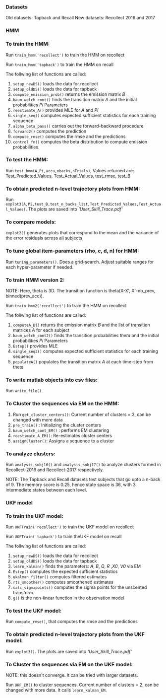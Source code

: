 ### Datasets

Old datasets: Tapback and Recall
New datasets: Recollect 2016 and 2017

### HMM

### To train the HMM:

Run `train_hmm('recollect')` to train the HMM on recollect

Run `train_hmm('tapback')` to train the HMM on recall

The follwing list of functions are called:
1. `setup_newDS()` loads the data for recollect 
2. `setup_oldDS()` loads the data for tapback
3. `compute_emission_prob()` returns the emission matrix _B_
4. `baum_welch_cont()` finds the transition matrix _A_ and the initial probabilities _Pi_ Parameters
5. `reestimate_A()` provides MLE for _A_ and _Pi_
6. `single_seq()` computes expected sufficient statistics for each training sequence
7. `alpha_beta_pass()` carries out the forward-backward procedure
8. `forward2()` computes the prediction
9. `compute_rmse()` computes the rmse and the predictions
10. `control_fn()` computes the beta distribution to compute emission probabilities.
	
### To test the HMM:

Run `test_hmm(A,Pi,accu,nbacks,nTrials)`, Values returned are: Test_Predicted_Values, Test_Actual_Values, test_rmse, test_B
	
### To obtain predicted n-level trajectory plots from HMM:

Run `explot3(A,Pi,test_B,test_n_backs_list,Test_Predicted_Values,Test_Actual_Values)`. The plots are saved into _'User_Skill_Trace.pdf'_

### To compare models:

`explot2()` generates plots that correspond to the mean and the variance of the error residuals across all subjects

### To tune global item-parameters (rho, c, d, n) for HMM:

Run `tuning_parameters()`. Does a grid-search. Adjust suitable ranges for each hyper-parameter if needed.

### To train HMM version 2:

NOTE: Here, theta is 3D. The transition function is theta(X-X', X'-nb_prev, binned(prev_acc)).

Run `train_hmm2('recollect')` to train the HMM on recollect

The follwing list of functions are called:
1. `computeA_B()` returns the emission matrix _B_ and the list of transition matrices _A_ for each subject
2. `baum_welch_cont2()` finds the transition probabilities _theta_ and the initial probabilities _Pi_ Parameters
3. `Estep()` provides MLE
4. `single_seq2()` computes expected sufficient statistics for each training sequence
5. `populateA()` populates the transition matrix _A_ at each time-step from theta
	
### To write matlab objects into csv files:

Run `write_file()`

### To Cluster the sequences via EM on the HMM:

1. Run `get_cluster_centers()`: Current number of clusters = 3, can be changed with more data
2. `pre_train()` : Initializing the cluster centers
3. `baum_welch_cont_EM()` : performs EM clustering
4. `reestimate_A_EM()`: Re-estimates cluster centers 
5. `assignCluster()`: Assigns a sequence to a cluster

### To analyze clusters:

Run `analysis_subj16()` and `analysis_subj17()` to analyze clusters formed in Recollect-2016 and Recollect-2017 respectively.

NOTE: The Tapback and Recall datasets test subjects that go upto a n-back of 9.
The memory score is 0.25, hence state space is 36, with 3 intermediate states between each level.

### UKF model

### To train the UKF model:

Run `UKFTrain('recollect')` to train the UKF model on recollect

Run `UKFTrain('tapback')` to train theUKF model on recall

The follwing list of functions are called:
1. `setup_newDS()` loads the data for recollect 
2. `setup_oldDS()` loads the data for tapback
3. `learn_kalman()` finds the parameters: _A_, _B_, _Q_, _R_ ,_X0_, _V0_ via EM
4. `Estep()` computes the expected sufficient statistics
5. `ukalman_filter()` computes filtered estimates
6. `rts_smoother()` computes smoothened estimates
7. `calc_sigmapoints()` computes the sigma points for the unscented transform.
8. `g()` is the non-linear function in the observation model
	
### To test the UKF model:

Run `compute_rmse()`, that computes the rmse and the predictions

### To obtain predicted n-level trajectory plots from the UKF model:

Run `explot3()`. The plots are saved into _'User_Skill_Trace.pdf'_

### To Cluster the sequences via EM on the UKF model:

NOTE: this doesn't converge. It can be tried with larger datasets.

Run `UKF_EM()` to cluster sequences. Current number of clusters = 2, can be changed with more data. It calls `learn_kalman_EM`.

